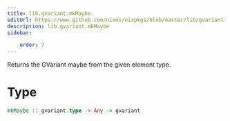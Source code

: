 ```yaml
---
title: lib.gvariant.mkMaybe
editUrl: https://www.github.com/nixos/nixpkgs/blob/master/lib/gvariant.nix#L201C13
description: lib.gvariant.mkMaybe
sidebar:

    order: 7
---
```


Returns the GVariant maybe from the given element type.

# Type

```haskell
mkMaybe :: gvariant.type -> Any -> gvariant
```



